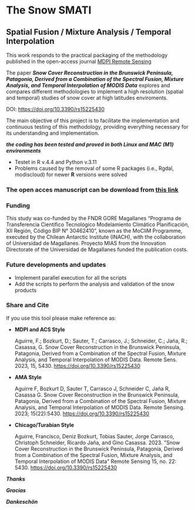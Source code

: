 # The Snow SMATI 
## Spatial Fusion / Mixture Analysis / Temporal Interpolation

This work responds to the practical packaging of the methodology published in the open-access journal [MDPI Remote Sensing](https://www.mdpi.com/journal/remotesensing)

The paper ***Snow Cover Reconstruction in the Brunswick Peninsula, Patagonia, Derived from a Combination of the Spectral Fusion, Mixture Analysis, and Temporal Interpolation of MODIS Data*** explores and compares different methodologies to implement a high resolution (spatial and temporal) studies of snow cover at high latitudes enviroments.

DOI: https://doi.org/10.3390/rs15225430

The main objective of this project is to facilitate the implementation and continuous testing of this methodology, providing everything necessary for its understanding and implementation.

***the coding has been tested and proved in both Linux and MAC (M1) environments***
- Testet in R v.4.4 and Python v.3.11
- Problems caused by the removal of some R packages (i.e., Rgdal, modiscloud) for newer **R** versions were solved


###  The open acces manuscript can be download from [this link][def]

### Funding
This study was co-funded by the FNDR GORE Magallanes “Programa de Transferencia Científico Tecnológico Modelamiento Climático Planificación, XII Región, Código BIP N° 30462410”, known as the MoCliM Programme, executed by the Chilean Antarctic Institute (INACH), with the collaboration of Universidad de Magallanes. Proyecto MIAS from the Innovation Directorate of the Universidad de Magallanes funded the publication costs.

### Future developments and updates
- Implement parallel execution for all the scripts
- Add the scripts to perform the analysis and validation of the snow products 

### Share and Cite
If you use this tool please make reference as:

- **MDPI and ACS Style**
  
    Aguirre, F.; Bozkurt, D.; Sauter, T.; Carrasco, J.; Schneider, C.; Jaña, R.; Casassa, G. Snow Cover Reconstruction in the Brunswick Peninsula, Patagonia, Derived from a Combination of the Spectral Fusion, Mixture Analysis, and Temporal Interpolation of MODIS Data. Remote Sens. 2023, 15, 5430. https://doi.org/10.3390/rs15225430

- **AMA Style**
  
    Aguirre F, Bozkurt D, Sauter T, Carrasco J, Schneider C, Jaña R, Casassa G. Snow Cover Reconstruction in the Brunswick Peninsula, Patagonia, Derived from a Combination of the Spectral Fusion, Mixture Analysis, and Temporal Interpolation of MODIS Data. Remote Sensing. 2023; 15(22):5430. https://doi.org/10.3390/rs15225430

- **Chicago/Turabian Style**
  
    Aguirre, Francisco, Deniz Bozkurt, Tobias Sauter, Jorge Carrasco, Christoph Schneider, Ricardo Jaña, and Gino Casassa. 2023. "Snow Cover Reconstruction in the Brunswick Peninsula, Patagonia, Derived from a Combination of the Spectral Fusion, Mixture Analysis, and Temporal Interpolation of MODIS Data" Remote Sensing 15, no. 22: 5430. https://doi.org/10.3390/rs15225430

***Thanks***

***Gracias***

***Dankeschön***

[def]: https://www.mdpi.com/2072-4292/15/22/5430